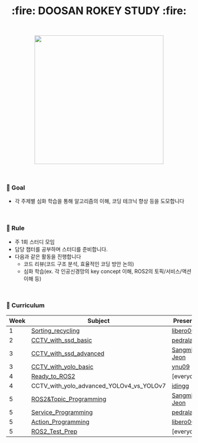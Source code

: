 <h1 align="center"> :fire: DOOSAN ROKEY STUDY :fire: </h1> 
</br>

<p align="center"> <img src="https://github.com/user-attachments/assets/bc50b7a6-fc46-4d2e-8813-bed0d22bd88d" width="350"> </p>

</br>

### :seedling: Goal

- 각 주제별 심화 학습을 통해 알고리즘의 이해, 코딩 테크닉 향상 등을 도모합니다


</br>

### :herb: Rule

- 주 1회 스터디 모임
- 담당 챕터를 공부하며 스터디를 준비합니다.
- 다음과 같은 활동을 진행합니다
  - 코드 리뷰(코드 구조 분석, 효율적인 코딩 방안 논의)
  - 심화 학습(ex. 각 인공신경망의 key concept 이해, ROS2의 토픽/서비스/액션 이해 등)


</br>

### :deciduous_tree: Curriculum

| Week | Subject                                               | Presenter                                                    |
| ---- | ----------------------------------------------------- | ------------------------------------------------------------ |
| 1    | [Sorting_recycling](ComputerVision/week1.md)          | [libero0077](https://github.com/libero0077)                  |
| 2    | [CCTV_with_ssd_basic](ComputerVision/week2.md)        | [pedrala](https://github.com/pedrala)                        |
| 3    | [CCTV_with_ssd_advanced](ComputerVision/week3_ssd.md) | [Sangmin-Jeon](https://github.com/Sangmin-Jeon)              |
| 3    | [CCTV_with_yolo_basic](ComputerVision/week3_yolo.md)  | [ynu09](https://github.com/ynu09)                            |
| 4    | [Ready_to_ROS2](ROS2/week4.md)                        | [everyone]                                                   |
| 4    | CCTV_with_yolo_advanced_YOLOv4_vs_YOLOv7              | [idingg](https://github.com/idingg)                          |
| 5    | [ROS2&Topic_Programming](ROS2/week5_ROS2&Topic_Programming.md)                                | [Sangmin-Jeon](https://github.com/Sangmin-Jeon)              |
| 5    | [Service_Programming](ROS2/week5_service.md)          | [pedrala](https://github.com/pedrala)                        |
| 5    | [Action_Programming](ROS2/week5_Action_Programming.md)| [libero0077](https://github.com/libero0077)                  |
| 5    | [ROS2_Test_Prep](ROS2/week6)                          | [everyone]                                                   |
